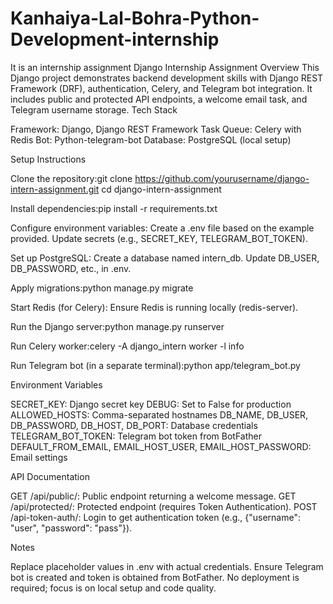 # Kanhaiya-Lal-Bohra-Python-Development-internship
It is an internship assignment
Django Internship Assignment
Overview
This Django project demonstrates backend development skills with Django REST Framework (DRF), authentication, Celery, and Telegram bot integration. It includes public and protected API endpoints, a welcome email task, and Telegram username storage.
Tech Stack

Framework: Django, Django REST Framework
Task Queue: Celery with Redis
Bot: Python-telegram-bot
Database: PostgreSQL (local setup)

Setup Instructions

Clone the repository:git clone https://github.com/yourusername/django-intern-assignment.git
cd django-intern-assignment


Install dependencies:pip install -r requirements.txt


Configure environment variables:
Create a .env file based on the example provided.
Update secrets (e.g., SECRET_KEY, TELEGRAM_BOT_TOKEN).


Set up PostgreSQL:
Create a database named intern_db.
Update DB_USER, DB_PASSWORD, etc., in .env.


Apply migrations:python manage.py migrate


Start Redis (for Celery):
Ensure Redis is running locally (redis-server).


Run the Django server:python manage.py runserver


Run Celery worker:celery -A django_intern worker -l info


Run Telegram bot (in a separate terminal):python app/telegram_bot.py



Environment Variables

SECRET_KEY: Django secret key
DEBUG: Set to False for production
ALLOWED_HOSTS: Comma-separated hostnames
DB_NAME, DB_USER, DB_PASSWORD, DB_HOST, DB_PORT: Database credentials
TELEGRAM_BOT_TOKEN: Telegram bot token from BotFather
DEFAULT_FROM_EMAIL, EMAIL_HOST_USER, EMAIL_HOST_PASSWORD: Email settings

API Documentation

GET /api/public/: Public endpoint returning a welcome message.
GET /api/protected/: Protected endpoint (requires Token Authentication).
POST /api-token-auth/: Login to get authentication token (e.g., {"username": "user", "password": "pass"}).

Notes

Replace placeholder values in .env with actual credentials.
Ensure Telegram bot is created and token is obtained from BotFather.
No deployment is required; focus is on local setup and code quality.
